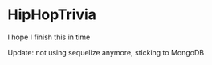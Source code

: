 # HipHopTrivia
I hope I finish this in time


Update: not using sequelize anymore, sticking to MongoDB